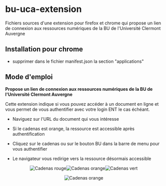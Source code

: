 # bu-uca-extension
Fichiers sources d'une extension pour firefox et chrome qui propose un lien de connexion aux ressources numériques de la BU de l'Université Clermont Auvergne

## Installation pour chrome
* supprimer dans le fichier manifest.json la section "applications"

## Mode d'emploi
**Propose un lien de connexion aux ressources numériques de la BU de l'Université Clermont Auvergne**

Cette extension indique si vous pouvez accéder à un document en ligne et vous permet de vous authentifier avec votre login ENT le cas échéant.

- Naviguez sur l'URL du document qui vous intéresse
- Si le cadenas est orange, la ressource est accessible après authentification 
    
- Cliquez sur le cadenas ou sur le bouton BU dans la barre de menu pour vous authentifier
- Le navigateur vous redirige vers la ressource désormais accessible 
<p align="center">
  <img src="https://intranet.bu.uca.fr/fichiers/64-no.png" alt="Cadenas rouge" /><img src="https://intranet.bu.uca.fr/fichiers/64-go.png" alt="Cadenas orange" /><img src="https://intranet.bu.uca.fr/fichiers/64-on.png" alt="Cadenas vert" />
</p>
<p align="center">
<img src="https://intranet.bu.uca.fr/fichiers/extension-bu-uca.jpg" alt="Cadenas orange" />
 </p>
